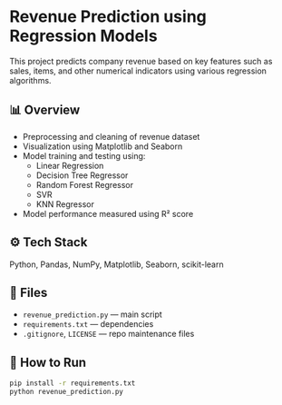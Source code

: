 # Revenue Prediction using Regression Models

This project predicts company revenue based on key features such as sales, items, and other numerical indicators using various regression algorithms.

## 📊 Overview
- Preprocessing and cleaning of revenue dataset
- Visualization using Matplotlib and Seaborn
- Model training and testing using:
  - Linear Regression  
  - Decision Tree Regressor  
  - Random Forest Regressor  
  - SVR  
  - KNN Regressor  
- Model performance measured using R² score

## ⚙️ Tech Stack
Python, Pandas, NumPy, Matplotlib, Seaborn, scikit-learn

## 📂 Files
- `revenue_prediction.py` — main script
- `requirements.txt` — dependencies
- `.gitignore`, `LICENSE` — repo maintenance files

## 🚀 How to Run
```bash
pip install -r requirements.txt
python revenue_prediction.py
